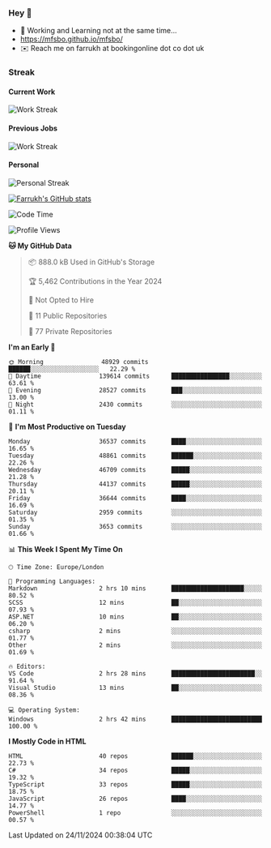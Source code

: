 ### Hey 👋

- 🏃 Working and Learning not at the same time...
- https://mfsbo.github.io/mfsbo/
- ✉️ Reach me on farrukh at bookingonline dot co dot uk

### Streak
#### Current Work
![Work Streak](https://streak-stats.demolab.com/?user=mfsbo)
#### Previous Jobs
![Work Streak](https://streak-stats.demolab.com/?user=farrukhcw)
#### Personal
![Personal Streak](https://streak-stats.demolab.com/?user=farrukhsubhani)

[![Farrukh's GitHub stats](https://github-readme-stats.vercel.app/api?username=mfsbo&hide=stars&count_private=true)](https://github.com/mfsbo/)

<!--START_SECTION:waka-->
![Code Time](http://img.shields.io/badge/Code%20Time-884%20hrs%2055%20mins-blue)

![Profile Views](http://img.shields.io/badge/Profile%20Views-3-blue)

**🐱 My GitHub Data** 

> 📦 888.0 kB Used in GitHub's Storage 
 > 
> 🏆 5,462 Contributions in the Year 2024
 > 
> 🚫 Not Opted to Hire
 > 
> 📜 11 Public Repositories 
 > 
> 🔑 77 Private Repositories 
 > 
**I'm an Early 🐤** 

```text
🌞 Morning                48929 commits       ██████░░░░░░░░░░░░░░░░░░░   22.29 % 
🌆 Daytime                139614 commits      ████████████████░░░░░░░░░   63.61 % 
🌃 Evening                28527 commits       ███░░░░░░░░░░░░░░░░░░░░░░   13.00 % 
🌙 Night                  2430 commits        ░░░░░░░░░░░░░░░░░░░░░░░░░   01.11 % 
```
📅 **I'm Most Productive on Tuesday** 

```text
Monday                   36537 commits       ████░░░░░░░░░░░░░░░░░░░░░   16.65 % 
Tuesday                  48861 commits       ██████░░░░░░░░░░░░░░░░░░░   22.26 % 
Wednesday                46709 commits       █████░░░░░░░░░░░░░░░░░░░░   21.28 % 
Thursday                 44137 commits       █████░░░░░░░░░░░░░░░░░░░░   20.11 % 
Friday                   36644 commits       ████░░░░░░░░░░░░░░░░░░░░░   16.69 % 
Saturday                 2959 commits        ░░░░░░░░░░░░░░░░░░░░░░░░░   01.35 % 
Sunday                   3653 commits        ░░░░░░░░░░░░░░░░░░░░░░░░░   01.66 % 
```


📊 **This Week I Spent My Time On** 

```text
🕑︎ Time Zone: Europe/London

💬 Programming Languages: 
Markdown                 2 hrs 10 mins       ████████████████████░░░░░   80.52 % 
SCSS                     12 mins             ██░░░░░░░░░░░░░░░░░░░░░░░   07.93 % 
ASP.NET                  10 mins             ██░░░░░░░░░░░░░░░░░░░░░░░   06.20 % 
csharp                   2 mins              ░░░░░░░░░░░░░░░░░░░░░░░░░   01.77 % 
Other                    2 mins              ░░░░░░░░░░░░░░░░░░░░░░░░░   01.69 % 

🔥 Editors: 
VS Code                  2 hrs 28 mins       ███████████████████████░░   91.64 % 
Visual Studio            13 mins             ██░░░░░░░░░░░░░░░░░░░░░░░   08.36 % 

💻 Operating System: 
Windows                  2 hrs 42 mins       █████████████████████████   100.00 % 
```

**I Mostly Code in HTML** 

```text
HTML                     40 repos            ██████░░░░░░░░░░░░░░░░░░░   22.73 % 
C#                       34 repos            █████░░░░░░░░░░░░░░░░░░░░   19.32 % 
TypeScript               33 repos            █████░░░░░░░░░░░░░░░░░░░░   18.75 % 
JavaScript               26 repos            ████░░░░░░░░░░░░░░░░░░░░░   14.77 % 
PowerShell               1 repo              ░░░░░░░░░░░░░░░░░░░░░░░░░   00.57 % 
```




 Last Updated on 24/11/2024 00:38:04 UTC
<!--END_SECTION:waka-->
<!--
**mfsbo/mfsbo** is a ✨ _special_ ✨ repository because its `README.md` (this file) appears on your GitHub profile.

Here are some ideas to get you started:

- 🔭 I’m currently working on ...
- 🌱 I’m currently learning ...
- 👯 I’m looking to collaborate on ...
- 🤔 I’m looking for help with ...
- 💬 Ask me about ...
- 📫 How to reach me: ...
- 😄 Pronouns: ...
- ⚡ Fun fact: ...
-->
